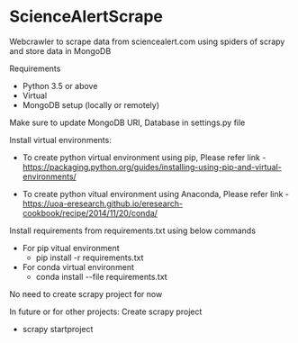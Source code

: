 # ScienceAlertScrape
Webcrawler to scrape data from sciencealert.com using spiders of scrapy and store data in MongoDB

Requirements
 - Python 3.5 or above
 - Virtual
 - MongoDB setup (locally or remotely)
 
 Make sure to update MongoDB URI, Database in settings.py file

Install virtual environments:
 - To create python virtual environment using pip, Please refer link - https://packaging.python.org/guides/installing-using-pip-and-virtual-environments/
 
 - To create python vitual environment using Anaconda, Please refer link - https://uoa-eresearch.github.io/eresearch-cookbook/recipe/2014/11/20/conda/

Install requirements from requirements.txt using below commands
 - For pip vitual environment
     - pip install -r requirements.txt
 - For conda virtual environment
     - conda install --file requirements.txt
 
 No need to create scrapy project for now
 
 In future or for other projects:
 Create scrapy project
  - scrapy startproject <projectname>
  
